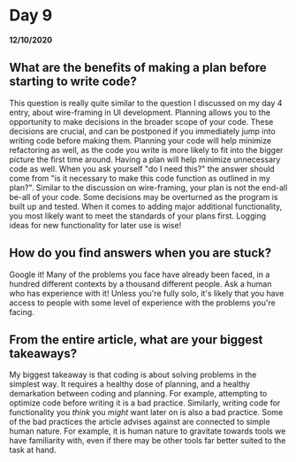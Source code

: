 # Day 9
__12/10/2020__

## What are the benefits of making a plan before starting to write code?
This question is really quite similar to the question I discussed on my day 4 entry, about wire-framing in UI development. Planning allows you to the opportunity to make decisions in the broader scope of your code. These decisions are crucial, and can be postponed if you immediately jump into writing code before making them. Planning your code will help minimize refactoring as well, as the code you write is more likely to fit into the bigger picture the first time around. Having a plan will help minimize unnecessary code as well. When you ask yourself "do I need this?" the answer should come from "is it necessary to make this code function as outlined in my plan?". Similar to the discussion on wire-framing, your plan is not the end-all be-all of your code. Some decisions may be overturned as the program is built up and tested. When it comes to adding major additional functionality, you most likely want to meet the standards of your plans first. Logging ideas for new functionality for later use is wise!

## How do you find answers when you are stuck?
Google it! Many of the problems you face have already been faced, in a hundred different contexts by a thousand different people. Ask a human who has experience with it! Unless you're fully solo, it's likely that you have access to people with some level of experience with the problems you're facing. 

## From the entire article, what are your biggest takeaways?
My biggest takeaway is that coding is about solving problems in the simplest way. It requires a healthy dose of planning, and a healthy demarkation between coding and planning. For example, attempting to optimize code before writing it is a bad practice. Similarly, writing code for functionality you *think* you *might* want later on is also a bad practice. Some of the bad practices the article advises against are connected to simple human nature. For example, it is human nature to gravitate towards tools we have familiarity with, even if there may be other tools far better suited to the task at hand.